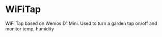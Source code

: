 # WiFiTap
WiFi Tap based on Wemos D1 Mini. Used to turn a garden tap on/off and monitor temp, humidity
